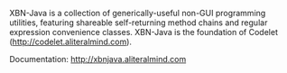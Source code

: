 XBN-Java is a collection of generically-useful non-GUI programming utilities, featuring shareable self-returning method chains and regular expression convenience classes. XBN-Java is the foundation of Codelet (http://codelet.aliteralmind.com).

Documentation: http://xbnjava.aliteralmind.com
